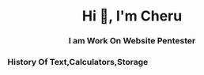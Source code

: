<h1 align="center">Hi 👋, I'm Cheru</h1>
<h3 align="center">I am Work On Website Pentester</h3>

<h3 align="left">
    History Of Text,Calculators,Storage 
</h3>
<p align="center">
 
    
</p>


